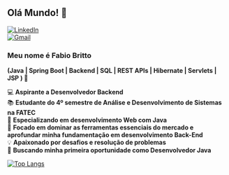 ## Olá Mundo! 👋   
[![LinkedIn](https://img.shields.io/badge/LinkedIn-Perfil-blue?style=flat&logo=linkedin)](https://www.linkedin.com/in/fabio-britto-399223252/)   
[![Gmail](https://img.shields.io/badge/Email-Contato-red?style=flat&logo=gmail)](mailto:fabio.tritono@gmail.com)  

### Meu nome é Fabio Britto  
**(Java | Spring Boot | Backend | SQL | REST APIs | Hibernate | Servlets | JSP ) 🚀**  

💻 **Aspirante a Desenvolvedor Backend**  
📚 **Estudante do 4º semestre de Análise e Desenvolvimento de Sistemas na FATEC**  
🌱 **Especializando em desenvolvimento Web com Java**  
🎯 **Focado em dominar as ferramentas essenciais do mercado e aprofundar minha fundamentação em desenvolvimento Back-End**  
💡 **Apaixonado por desafios e resolução de problemas**  
🚀 **Buscando minha primeira oportunidade como Desenvolvedor Java**

[![Top Langs](https://github-readme-stats.vercel.app/api/top-langs/?username=FabioBritto&layout=compact&theme=dark)](https://github.com/anuraghazra/github-readme-stats)

